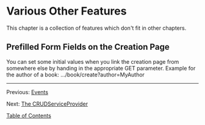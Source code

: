 Various Other Features
======================

This chapter is a collection of features which don't fit in other chapters.

## Prefilled Form Fields on the Creation Page

You can set some initial values when you link the creation page from somewhere
else by handing in the appropriate GET parameter. Example for the author of a
book: .../book/create?author=MyAuthor

---

Previous: [Events](9_events.md)

Next: [The CRUDServiceProvider](11_crudserviceprovider.md)

[Table of Contents](0_manual.md)
